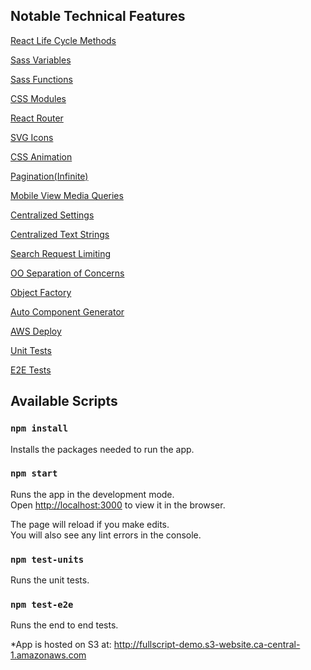 ## Notable Technical Features
[React Life Cycle Methods](https://github.com/lcharbon/fullscript_demo/blob/0ff2b2183ad2cfaab4bfc93d21bccd9222d61014/src/components/SearchView/SearchView.js#L105)

[Sass Variables](https://github.com/lcharbon/fullscript_demo/blob/0ff2b2183ad2cfaab4bfc93d21bccd9222d61014/src/ui.module.scss#L2)

[Sass Functions](https://github.com/lcharbon/fullscript_demo/blob/0ff2b2183ad2cfaab4bfc93d21bccd9222d61014/src/components/DarkRoomView/DarkRoomView.module.scss#L9)

[CSS Modules](#)

[React Router](https://github.com/lcharbon/fullscript_demo/blob/0ff2b2183ad2cfaab4bfc93d21bccd9222d61014/src/UI.js#L15)

[SVG Icons](https://github.com/lcharbon/fullscript_demo/blob/0ff2b2183ad2cfaab4bfc93d21bccd9222d61014/src/components/LoadingAnimation/LoadingAnimation.js#L8)

[CSS Animation](https://github.com/lcharbon/fullscript_demo/blob/0ff2b2183ad2cfaab4bfc93d21bccd9222d61014/src/components/LoadingAnimation/LoadingAnimation.module.scss#L32)

[Pagination(Infinite)](https://github.com/lcharbon/fullscript_demo/blob/0ff2b2183ad2cfaab4bfc93d21bccd9222d61014/src/components/SearchView/SearchView.js#L75)

[Mobile View Media Queries](https://github.com/lcharbon/fullscript_demo/blob/0ff2b2183ad2cfaab4bfc93d21bccd9222d61014/src/components/SearchView/SearchView.module.scss#L54)

[Centralized Settings](https://github.com/lcharbon/fullscript_demo/blob/master/src/settings/settings.json)

[Centralized Text Strings](https://github.com/lcharbon/fullscript_demo/blob/master/src/settings/translations.json)

[Search Request Limiting](https://github.com/lcharbon/fullscript_demo/blob/0ff2b2183ad2cfaab4bfc93d21bccd9222d61014/src/components/SearchView/SearchView.js#L35)

[OO Separation of Concerns](https://github.com/lcharbon/fullscript_demo/blob/0ff2b2183ad2cfaab4bfc93d21bccd9222d61014/src/models/Palette.js#L10)

[Object Factory](https://github.com/lcharbon/fullscript_demo/blob/0ff2b2183ad2cfaab4bfc93d21bccd9222d61014/src/models/Palette.js#L27)

[Auto Component Generator](https://github.com/lcharbon/fullscript_demo/blob/master/scripts/generate.js)

[AWS Deploy](https://github.com/lcharbon/fullscript_demo/blob/3507b23243e914218fdf54a00f0d0cd1ebffd544/package.json#L71)

[Unit Tests](https://github.com/lcharbon/fullscript_demo/tree/master/tests/unit)

[E2E Tests](https://github.com/lcharbon/fullscript_demo/tree/master/tests/e2e)
## Available Scripts

### `npm install`

Installs the packages needed to run the app.

### `npm start`

Runs the app in the development mode.<br>
Open [http://localhost:3000](http://localhost:3000) to view it in the browser.

The page will reload if you make edits.<br>
You will also see any lint errors in the console.

### `npm test-units`

Runs the unit tests.

### `npm test-e2e`

Runs the end to end tests.

*App is hosted on S3 at: http://fullscript-demo.s3-website.ca-central-1.amazonaws.com
